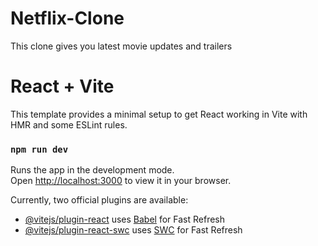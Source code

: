 # Netflix-Clone
This clone gives you latest movie updates and trailers 
# React + Vite

This template provides a minimal setup to get React working in Vite with HMR and some ESLint rules.

### `npm run dev`

Runs the app in the development mode.\
Open [http://localhost:3000](http://localhost:3000) to view it in your browser.


Currently, two official plugins are available:

- [@vitejs/plugin-react](https://github.com/vitejs/vite-plugin-react/blob/main/packages/plugin-react/README.md) uses [Babel](https://babeljs.io/) for Fast Refresh
- [@vitejs/plugin-react-swc](https://github.com/vitejs/vite-plugin-react-swc) uses [SWC](https://swc.rs/) for Fast Refresh
